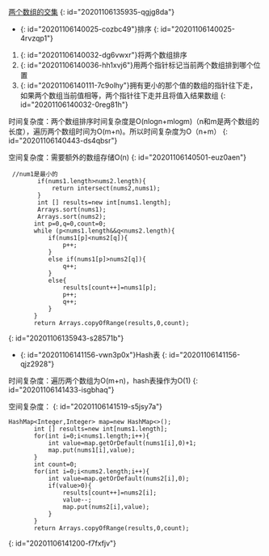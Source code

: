 [两个数组的交集](https://leetcode-cn.com/problems/intersection-of-two-arrays-ii/)
{: id="20201106135935-qgjg8da"}

* {: id="20201106140025-cozbc49"}排序
{: id="20201106140025-4rvzqp1"}

1. {: id="20201106140032-dg6vwxr"}将两个数组排序
2. {: id="20201106140036-hh1xvj6"}用两个指针标记当前两个数组排到哪个位置
3. {: id="20201106140111-7c9olhy"}拥有更小的那个值的数组的指针往下走，如果两个数组当前值相等，两个指针往下走并且将值入结果数组
{: id="20201106140032-0reg81h"}

时间复杂度：两个数组排序时间复杂度是O(nlogn+mlogm)（n和m是两个数组的长度），遍历两个数组时间为O(m+n)。所以时间复杂度为O（n+m）
{: id="20201106140443-ds4qbsr"}

空间复杂度：需要额外的数组存储O(n)
{: id="20201106140501-euz0aen"}

```
 //num1是最小的
        if(nums1.length>nums2.length){
            return intersect(nums2,nums1);
        }
        int [] results=new int[nums1.length];
        Arrays.sort(nums1);
        Arrays.sort(nums2);
       int p=0,q=0,count=0;
       while (p<nums1.length&&q<nums2.length){
           if(nums1[p]<nums2[q]){
               p++;
           }
           else if(nums1[p]>nums2[q]){
               q++;
           }
           else{
               results[count++]=nums1[p];
               p++;
               q++;
           }
       }
       return Arrays.copyOfRange(results,0,count);
```
{: id="20201106135943-s28571b"}

* {: id="20201106141156-vwn3p0x"}Hash表
{: id="20201106141156-qjz2928"}

时间复杂度：遍历两个数组为O(m+n)，hash表操作为O(1)
{: id="20201106141433-isgbhaq"}

空间复杂度：
{: id="20201106141519-s5jsy7a"}

```
HashMap<Integer,Integer> map=new HashMap<>();
       int [] results=new int[nums1.length];
       for(int i=0;i<nums1.length;i++){
           int value=map.getOrDefault(nums1[i],0)+1;
           map.put(nums1[i],value);
       }
       int count=0;
       for(int i=0;i<nums2.length;i++){
           int value=map.getOrDefault(nums2[i],0);
           if(value>0){
               results[count++]=nums2[i];
               value--;
               map.put(nums2[i],value);
           }
       }
       return Arrays.copyOfRange(results,0,count);
```
{: id="20201106141200-f7fxfjv"}
